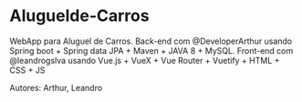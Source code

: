 # Aluguelde-Carros
WebApp para Aluguel de Carros. Back-end com @DeveloperArthur usando Spring boot + Spring data JPA + Maven + JAVA 8 + MySQL. Front-end com @leandrogslva usando Vue.js + VueX + Vue Router + Vuetify + HTML + CSS + JS

Autores: Arthur, Leandro
